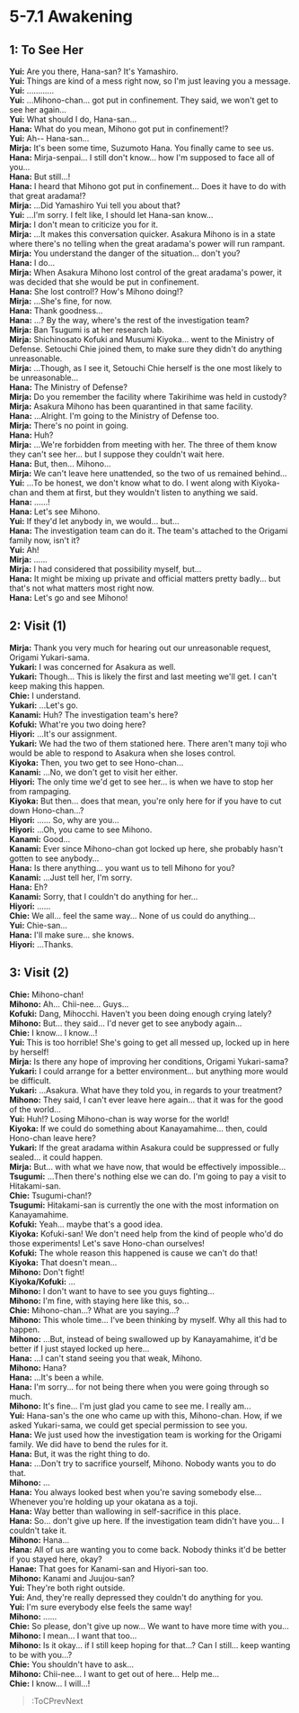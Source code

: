 
5-7.1 Awakening
===============

## 1: To See Her
**Yui:** Are you there, Hana-san? It's Yamashiro.  
**Yui:** Things are kind of a mess right now, so I'm just leaving you a message.  
**Yui:** ............  
**Yui:** ...Mihono-chan... got put in confinement. They said, we won't get to see her again...  
**Yui:** What should I do, Hana-san...  
**Hana:** What do you mean, Mihono got put in confinement\!?  
**Yui:** Ah-- Hana-san...  
**Mirja:** It's been some time, Suzumoto Hana. You finally came to see us.  
**Hana:** Mirja-senpai... I still don't know... how I'm supposed to face all of you...  
**Hana:** But still...\!  
**Hana:** I heard that Mihono got put in confinement... Does it have to do with that great aradama\!?  
**Mirja:** ...Did Yamashiro Yui tell you about that?  
**Yui:** ...I'm sorry. I felt like, I should let Hana-san know...  
**Mirja:** I don't mean to criticize you for it.  
**Mirja:** ...It makes this conversation quicker. Asakura Mihono is in a state where there's no telling when the great aradama's power will run rampant.  
**Mirja:** You understand the danger of the situation... don't you?  
**Hana:** I do...  
**Mirja:** When Asakura Mihono lost control of the great aradama's power, it was decided that she would be put in confinement.  
**Hana:** She lost control\!? How's Mihono doing\!?  
**Mirja:** ...She's fine, for now.  
**Hana:** Thank goodness...  
**Hana:** ...? By the way, where's the rest of the investigation team?  
**Mirja:** Ban Tsugumi is at her research lab.  
**Mirja:** Shichinosato Kofuki and Musumi Kiyoka... went to the Ministry of Defense. Setouchi Chie joined them, to make sure they didn't do anything unreasonable.  
**Mirja:** ...Though, as I see it, Setouchi Chie herself is the one most likely to be unreasonable...  
**Hana:** The Ministry of Defense?  
**Mirja:** Do you remember the facility where Takirihime was held in custody?  
**Mirja:** Asakura Mihono has been quarantined in that same facility.  
**Hana:** ...Alright. I'm going to the Ministry of Defense too.  
**Mirja:** There's no point in going.  
**Hana:** Huh?  
**Mirja:** ...We're forbidden from meeting with her. The three of them know they can't see her... but I suppose they couldn't wait here.  
**Hana:** But, then... Mihono...  
**Mirja:** We can't leave here unattended, so the two of us remained behind...  
**Yui:** ...To be honest, we don't know what to do. I went along with Kiyoka-chan and them at first, but they wouldn't listen to anything we said.  
**Hana:** ......\!  
**Hana:** Let's see Mihono.  
**Yui:** If they'd let anybody in, we would... but...  
**Hana:** The investigation team can do it. The team's attached to the Origami family now, isn't it?  
**Yui:** Ah\!  
**Mirja:** ......  
**Mirja:** I had considered that possibility myself, but...  
**Hana:** It might be mixing up private and official matters pretty badly... but that's not what matters most right now.  
**Hana:** Let's go and see Mihono\!  

## 2: Visit (1)
**Mirja:** Thank you very much for hearing out our unreasonable request, Origami Yukari-sama.  
**Yukari:** I was concerned for Asakura as well.  
**Yukari:** Though... This is likely the first and last meeting we'll get. I can't keep making this happen.  
**Chie:** I understand.  
**Yukari:** ...Let's go.  
**Kanami:** Huh? The investigation team's here?  
**Kofuki:** What're you two doing here?  
**Hiyori:** ...It's our assignment.  
**Yukari:** We had the two of them stationed here. There aren't many toji who would be able to respond to Asakura when she loses control.  
**Kiyoka:** Then, you two get to see Hono-chan...  
**Kanami:** ...No, we don't get to visit her either.  
**Hiyori:** The only time we'd get to see her... is when we have to stop her from rampaging.  
**Kiyoka:** But then... does that mean, you're only here for if you have to cut down Hono-chan...?  
**Hiyori:** ...... So, why are you...  
**Hiyori:** ...Oh, you came to see Mihono.  
**Kanami:** Good...  
**Kanami:** Ever since Mihono-chan got locked up here, she probably hasn't gotten to see anybody...  
**Hana:** Is there anything... you want us to tell Mihono for you?  
**Kanami:** ...Just tell her, I'm sorry.  
**Hana:** Eh?  
**Kanami:** Sorry, that I couldn't do anything for her...  
**Hiyori:** ......  
**Chie:** We all... feel the same way... None of us could do anything...  
**Yui:** Chie-san...  
**Hana:** I'll make sure... she knows.  
**Hiyori:** ...Thanks.  

## 3: Visit (2)
**Chie:** Mihono-chan\!  
**Mihono:** Ah... Chii-nee... Guys...  
**Kofuki:** Dang, Mihocchi. Haven't you been doing enough crying lately?  
**Mihono:** But... they said... I'd never get to see anybody again...  
**Chie:** I know... I know...\!  
**Yui:** This is too horrible\! She's going to get all messed up, locked up in here by herself\!  
**Mirja:** Is there any hope of improving her conditions, Origami Yukari-sama?  
**Yukari:** I could arrange for a better environment... but anything more would be difficult.  
**Yukari:** ...Asakura. What have they told you, in regards to your treatment?  
**Mihono:** They said, I can't ever leave here again... that it was for the good of the world...  
**Yui:** Huh\!? Losing Mihono-chan is way worse for the world\!  
**Kiyoka:** If we could do something about Kanayamahime... then, could Hono-chan leave here?  
**Yukari:** If the great aradama within Asakura could be suppressed or fully sealed... it could happen.  
**Mirja:** But... with what we have now, that would be effectively impossible...  
**Tsugumi:** ...Then there's nothing else we can do. I'm going to pay a visit to Hitakami-san.  
**Chie:** Tsugumi-chan\!?  
**Tsugumi:** Hitakami-san is currently the one with the most information on Kanayamahime.  
**Kofuki:** Yeah... maybe that's a good idea.  
**Kiyoka:** Kofuki-san\! We don't need help from the kind of people who'd do those experiments\! Let's save Hono-chan ourselves\!  
**Kofuki:** The whole reason this happened is cause we can't do that\!  
**Kiyoka:** That doesn't mean...  
**Mihono:** Don't fight\!  
**Kiyoka/Kofuki:** ...  
**Mihono:** I don't want to have to see you guys fighting...  
**Mihono:** I'm fine, with staying here like this, so...  
**Chie:** Mihono-chan...? What are you saying...?  
**Mihono:** This whole time... I've been thinking by myself. Why all this had to happen.  
**Mihono:** ...But, instead of being swallowed up by Kanayamahime, it'd be better if I just stayed locked up here...  
**Hana:** ...I can't stand seeing you that weak, Mihono.  
**Mihono:** Hana?  
**Hana:** ...It's been a while.  
**Hana:** I'm sorry... for not being there when you were going through so much.  
**Mihono:** It's fine... I'm just glad you came to see me. I really am...  
**Yui:** Hana-san's the one who came up with this, Mihono-chan. How, if we asked Yukari-sama, we could get special permission to see you.  
**Hana:** We just used how the investigation team is working for the Origami family. We did have to bend the rules for it.  
**Hana:** But, it was the right thing to do.  
**Hana:** ...Don't try to sacrifice yourself, Mihono. Nobody wants you to do that.  
**Mihono:** ...  
**Hana:** You always looked best when you're saving somebody else... Whenever you're holding up your okatana as a toji.  
**Hana:** Way better than wallowing in self-sacrifice in this place.  
**Hana:** So... don't give up here. If the investigation team didn't have you... I couldn't take it.  
**Mihono:** Hana...  
**Hana:** All of us are wanting you to come back. Nobody thinks it'd be better if you stayed here, okay?  
**Hanae:** That goes for Kanami-san and Hiyori-san too.  
**Mihono:** Kanami and Juujou-san?  
**Yui:** They're both right outside.  
**Yui:** And, they're really depressed they couldn't do anything for you.  
**Yui:** I'm sure everybody else feels the same way\!  
**Mihono:** ......  
**Chie:** So please, don't give up now... We want to have more time with you...  
**Mihono:** I mean... I want that too...  
**Mihono:** Is it okay... if I still keep hoping for that...? Can I still... keep wanting to be with you...?  
**Chie:** You shouldn't have to ask...  
**Mihono:** Chii-nee... I want to get out of here... Help me...  
**Chie:** I know... I will...\!  
> :ToCPrevNext